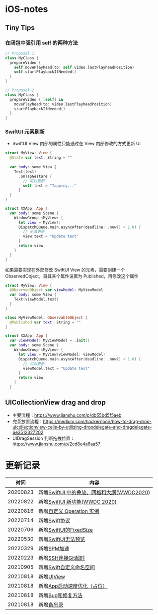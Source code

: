 # iOS-notes

## Tiny Tips

### 在闭包中强引用 self 的两种方法

```Swift
// Proposal 1
class MyClass {
  prepareVideo {
    self.movePlayhead(to: self.video.lastPlayheadPosition)
    self.startPlaybackIfNeeded()
  }
}

// Proposal 2
class MyClass {
  prepareVideo { [self] in
    movePlayhead(to: video.lastPlayheadPosition)
    startPlaybackIfNeeded()
  }
}
```

### SwiftUI 元素刷新

* SwiftUI View 内部的属性只能通过在 View 内部修改的方式更新 UI

```Swift
struct MyView: View {
  @State var text: String = ""
  
  var body: some View {
    Text(text)
      .onTapGesture {
        // 可以更新
        self.text = "Tapping..."
      }
  }
}

struct XXApp: App {
  var body: some Scene {
    WindowGroup <MyView> {
      let view = MyView()
      DispatchQueue.main.asyncAfter(deadline: .now() + 1.0) {
        // 无法更新
        view.text = "Update text"
      }
      return view
    }
  }
}

```

如果需要实现在外部修改 SwiftUI View 的元素，需要创建一个 ObservedObject，将其某个属性设置为 Published，再修改这个属性

```Swift
struct MyView: View {
  @ObservedObject var viewModel: MyViewModel
  var body: some View {
    Text(viewModel.text)
  }
}

class MyViewModel: ObservableObject {
  @Published var text: String = ""
}

struct XXApp: App {
  var viewModel: MyViewModel = .init()
  var body: some Scene {
    WindowGroup <MyView> {
      let view = MyView(viewModel: viewModel)
      DispatchQueue.main.asyncAfter(deadline: .now() + 1.0) {
        // 可以更新
        viewModel.text = "Update text"
      }
      return view
    }
  }

```

## UICollectionView drag and drop

* 主要流程：https://www.jianshu.com/p/db55bd5f5aeb
* 完善放置流程：https://medium.com/hackernoon/how-to-drag-drop-uicollectionview-cells-by-utilizing-dropdelegate-and-dragdelegate-6e3512327202
* UIDragSession 判断拖拽位置：https://www.jianshu.com/p/2cd8e4a6aa57 


# 更新记录

时间|内容
---|---
20200823|新增[SwiftUI 中的叠放、网格和大纲(WWDC2020)](https://github.com/PatShen/iOS-notes/blob/main/SwiftUI%20中的叠放、网格和大纲(WWDC2020).md)
20220822|新增[SwiftUI 新功能(WWDC 2020)](https://github.com/PatShen/iOS-notes/blob/main/SwiftUI%20新功能(WWDC%202020).md)
20220816|新增[自定义 Operation 实例](https://github.com/PatShen/iOS-notes/blob/main/自定义%20Operation%20实例.md)
20220714|新增[Swift协议](https://github.com/PatShen/iOS-notes/blob/main/Swift协议.md)
20220706|新增[SwiftUI的FixedSize](https://github.com/PatShen/iOS-notes/blob/main/SwiftUI%20的%20FixedSize.md)
20220530|新增[SwiftUI无法预览](https://github.com/PatShen/iOS-notes/blob/main/SwiftUI无法预览.md)
20220329|新增[SPM加速](https://github.com/PatShen/iOS-notes/blob/main/SPM加速.md)
20220223|新增[SSH连接Git超时](https://github.com/PatShen/iOS-notes/blob/main/SSH连接Git超时.md)
20210905|新增[Swift自定义命名空间](https://github.com/PatShen/iOS-notes/blob/main/Swift自定义命名空间.md)
20210818|新增[UIView](https://github.com/PatShen/iOS-notes/blob/main/UIView.md)
20210818|新增[App启动速度优化（占位）](https://github.com/PatShen/iOS-notes/blob/main/App启动速度优化.md)
20210818|新增[Bug和修复方法](https://github.com/PatShen/iOS-notes/blob/main/Bug和修复方法.md)
20210818|新增[备忘录](https://github.com/PatShen/iOS-notes/blob/main/备忘录.md)

